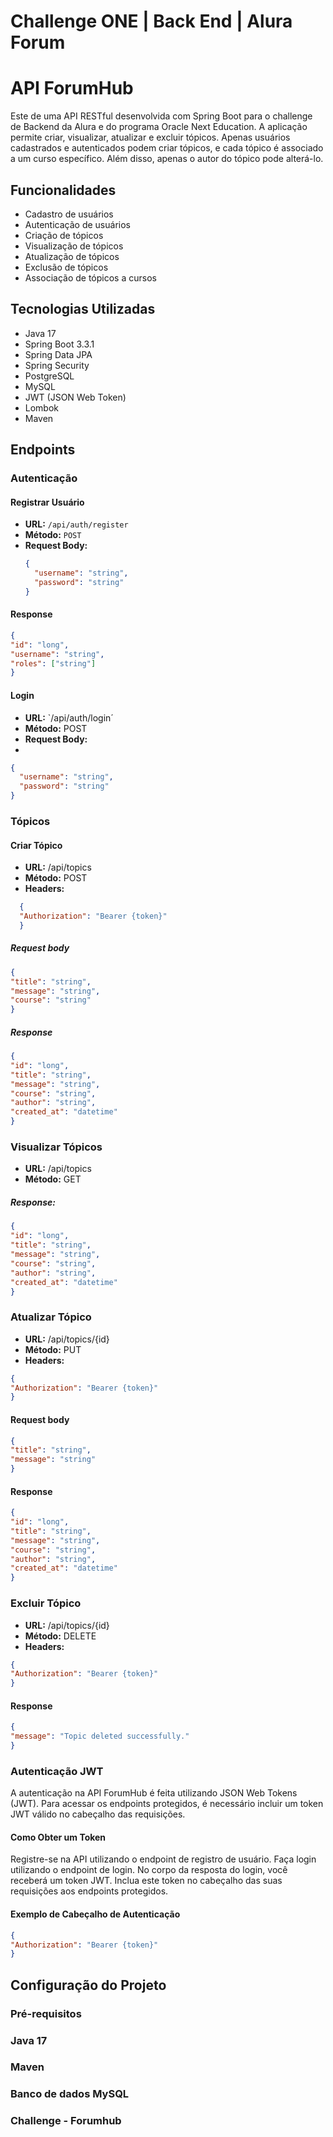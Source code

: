 # Challenge ONE | Back End | Alura Forum 

# API ForumHub

Este de uma API RESTful desenvolvida com Spring Boot  para o challenge de Backend da Alura e do programa Oracle Next Education. A aplicação permite criar, visualizar, atualizar e excluir tópicos. Apenas usuários cadastrados e autenticados podem criar tópicos, e cada tópico é associado a um curso específico. Além disso, apenas o autor do tópico pode alterá-lo.

## Funcionalidades

- Cadastro de usuários
- Autenticação de usuários
- Criação de tópicos
- Visualização de tópicos
- Atualização de tópicos
- Exclusão de tópicos
- Associação de tópicos a cursos

## Tecnologias Utilizadas

- Java 17
- Spring Boot 3.3.1
- Spring Data JPA
- Spring Security
- PostgreSQL
- MySQL
- JWT (JSON Web Token)
- Lombok
- Maven

## Endpoints

### Autenticação

#### Registrar Usuário

- **URL:** `/api/auth/register`
- **Método:** `POST`
- **Request Body:**
  ```json
  {
    "username": "string",
    "password": "string"
  }
#### Response

```json
{
"id": "long",
"username": "string",
"roles": ["string"]
}
```
#### Login

- **URL:** `/api/auth/login´
- **Método:** POST
- **Request Body:**
- 
```json
{
  "username": "string",
  "password": "string"
}
```

### Tópicos
#### Criar Tópico
- **URL:** /api/topics
- **Método:** POST
- **Headers:**

```json
  {
  "Authorization": "Bearer {token}"
  }
  ```

##### Request body
```json
{
"title": "string",
"message": "string",
"course": "string"
}
```

##### Response
```json
{
"id": "long",
"title": "string",
"message": "string",
"course": "string",
"author": "string",
"created_at": "datetime"
}
```
### Visualizar Tópicos
- **URL:** /api/topics
- **Método:** GET

##### Response:

```json
{
"id": "long",
"title": "string",
"message": "string",
"course": "string",
"author": "string",
"created_at": "datetime"
}
```
### Atualizar Tópico
- **URL:**  /api/topics/{id}
- **Método:** PUT
- **Headers:**
```json
{
"Authorization": "Bearer {token}"
}
```

#### Request body
```json
{
"title": "string",
"message": "string"
}
```

#### Response
```json
{
"id": "long",
"title": "string",
"message": "string",
"course": "string",
"author": "string",
"created_at": "datetime"
}
```

### Excluir Tópico
- **URL:** /api/topics/{id}
- **Método:** DELETE
- **Headers:**
```json
{
"Authorization": "Bearer {token}"
}
```

#### Response
```json
{
"message": "Topic deleted successfully."
}
```

### Autenticação JWT
A autenticação na API ForumHub é feita utilizando JSON Web Tokens (JWT). Para acessar os endpoints protegidos, é necessário incluir um token JWT válido no cabeçalho das requisições.

#### Como Obter um Token
Registre-se na API utilizando o endpoint de registro de usuário.
Faça login utilizando o endpoint de login.
No corpo da resposta do login, você receberá um token JWT.
Inclua este token no cabeçalho das suas requisições aos endpoints protegidos.

#### Exemplo de Cabeçalho de Autenticação
``` json
{
"Authorization": "Bearer {token}"
}
```
## Configuração do Projeto
### Pré-requisitos
### Java 17
### Maven
### Banco de dados MySQL

### Challenge - Forumhub
